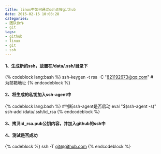 ```yaml
---
title: linux中如何通过ssh连接github
date: 2015-02-15 10:03:28
categories:
- 团队协作
- git
tags:
- github
- linux
- git
- ssh
---
```

#### 1、生成新的ssh，放置在/data/.ssh/目录下
{% codeblock lang:bash %}
ssh-keygen -t rsa -C "821192673@qq.com"
#为邮箱地址
{% endcodeblock %}
#### 2、将生成的私钥加入ssh-agent中
{% codeblock lang:bash %}
#判断ssh-agent是否启动
eval "$(ssh-agent -s)"
ssh-add /data/.ssh/id_rsa
{% endcodeblock %}
<!-- more -->
#### 3、拷贝id_rsa.pub公钥内容，并加入github的ssh中
#### 4、测试是否成功
{% codeblock %}
ssh -T git@github.com
{% endcodeblock %}

